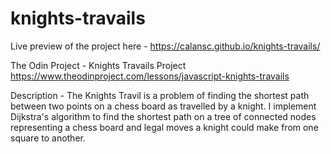 # knights-travails

Live preview of the project here - https://calansc.github.io/knights-travails/

The Odin Project - Knights Travails Project
https://www.theodinproject.com/lessons/javascript-knights-travails

Description - The Knights Travil is a problem of finding the shortest path between two points on a chess board as travelled by a knight. I implement Dijkstra's algorithm to find the shortest path on a tree of connected nodes representing a chess board and legal moves a knight could make from one square to another.

